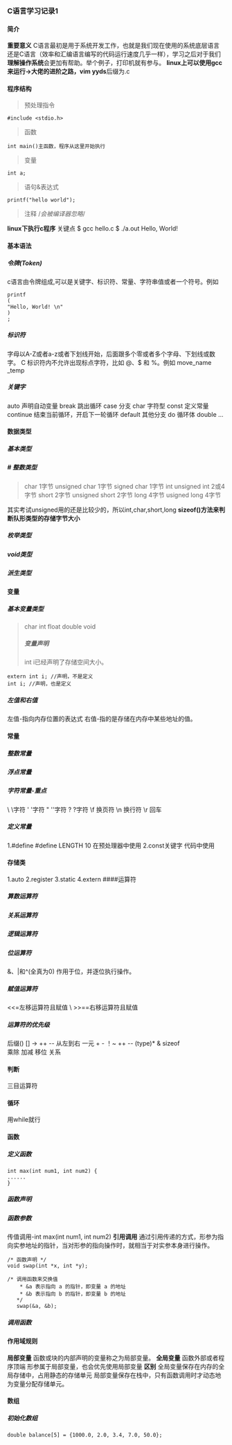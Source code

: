 ### C语言学习记录1
#### 简介
**重要意义**
C语言最初是用于系统开发工作，也就是我们现在使用的系统底层语言还是C语言（效率和汇编语言编写的代码运行速度几乎一样），学习之后对于我们**理解操作系统**会更加有帮助。举个例子，打印机就有参与。
**Iinux上可以使用gcc来运行->大佬的进阶之路，vim yyds**后缀为.c

#### 程序结构

>预处理指令
```
#include <stdio.h>
```
>函数
```
int main()主函数，程序从这里开始执行
```
>变量
```
int a;
```
>语句&表达式
```
printf("hello world");
```
>注释
> /*会被编译器忽略*/

**linux下执行c程序**
关键点
$ gcc hello.c
$ ./a.out
Hello, World!

#### 基本语法
##### 令牌(Token)
c语言由令牌组成,可以是关键字、标识符、常量、字符串值或者一个符号。例如

```
printf
(
"Hello, World! \n"
)
;
```
##### 标识符
字母以A-Z或者a-z或者下划线开始，后面跟多个零或者多个字母、下划线或数字。
C 标识符内不允许出现标点字符，比如 @、$ 和 %。例如
move_name    _temp
##### 关键字
auto 声明自动变量
break 跳出循环
case 分支
char  字符型
const 定义常量
continue 结束当前循环，开启下一轮循环
default 其他分支
do 循环体
double ...

#### 数据类型
##### 基本类型
##### # 整数类型

>char 1字节
>unsigned char 1字节
>signed char 1字节
>int 
>unsigned int 2或4字节
>short 2字节
>unsigned short 2字节
>long 4字节 
>usigned long 4字节

其实考试unsigned用的还是比较少的，所以int,char,short,long
**sizeof()方法来判断队形类型的存储字节大小**
##### 枚举类型
##### void类型
##### 派生类型
#### 变量
##### 基本变量类型

>char 
>int 
>float
>double
>void 
>##### 变量声明
>int i已经声明了存储空间大小。
```
extern int i; //声明，不是定义
int i; //声明，也是定义
```
##### 左值和右值
左值-指向内存位置的表达式
右值-指的是存储在内存中某些地址的值。
#### 常量
##### 整数常量
##### 浮点常量
##### **字符常量-重点**
\\             \字符
\'             '字符
\"            ''字符
\?           ?字符
\f            换页符
\n          换行符
\r           回车
##### 定义常量
1.#define
 #define LENGTH 10 
在预处理器中使用
2.const关键字
代码中使用
#### 存储类
1.auto
2.register
3.static
4.extern
####运算符
##### 算数运算符
##### 关系运算符
##### 逻辑运算符
##### 位运算符
&、|和^(全真为0)
作用于位，并逐位执行操作。
##### 赋值运算符
<<=左移运算符且赋值
\ >>==右移运算符且赋值
##### 运算符的优先级
后缀() [] -> ++ -- 从左到右
一元 + - ！~ ++ -- (type)* & sizeof  
乘除
加减
移位
关系
#### 判断
三目运算符
#### 循环
用while就行
#### 函数
##### 定义函数

```
int max(int num1, int num2) {
......
}
```
##### 函数声明
##### 函数参数
传值调用-int max(int num1, int num2)
**引用调用**
通过引用传递的方式，形参为指向实参地址的指针，当对形参的指向操作时，就相当于对实参本身进行操作。

```
/* 函数声明 */
void swap(int *x, int *y);

/* 调用函数来交换值
    * &a 表示指向 a 的指针，即变量 a 的地址
    * &b 表示指向 b 的指针，即变量 b 的地址
   */
   swap(&a, &b);
```
##### 调用函数
#### 作用域规则
**局部变量**
函数或块的内部声明的变量称之为局部变量。
**全局变量**
函数外部或者程序顶端
形参属于局部变量，也会优先使用局部变量
**区别**
全局变量保存在内存的全局存储中，占用静态的存储单元
局部变量保存在栈中，只有函数调用时才动态地为变量分配存储单元。

#### 数组
##### 初始化数组

```
double balance[5] = {1000.0, 2.0, 3.4, 7.0, 50.0};
```